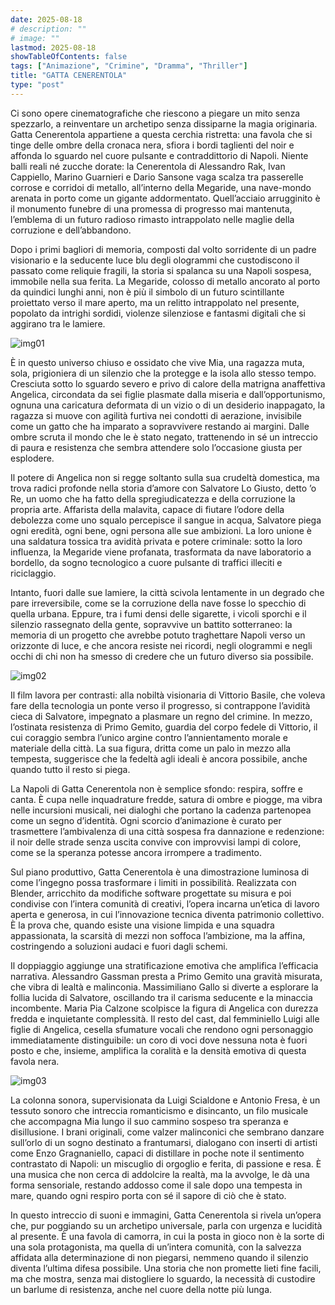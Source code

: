 ```yaml
---
date: 2025-08-18
# description: ""
# image: ""
lastmod: 2025-08-18
showTableOfContents: false
tags: ["Animazione", "Crimine", "Dramma", "Thriller"]
title: "GATTA CENERENTOLA"
type: "post"
---
```


Ci sono opere cinematografiche che riescono a piegare un mito senza spezzarlo, a reinventare un archetipo senza dissiparne la magia originaria. Gatta Cenerentola appartiene a questa cerchia ristretta: una favola che si tinge delle ombre della cronaca nera, sfiora i bordi taglienti del noir e affonda lo sguardo nel cuore pulsante e
contraddittorio di Napoli. Niente balli reali né zucche dorate: la Cenerentola di Alessandro Rak, Ivan Cappiello, Marino Guarnieri e Dario Sansone vaga scalza tra passerelle corrose e corridoi di metallo, all’interno della Megaride, una nave-mondo arenata in porto come un gigante addormentato. Quell’acciaio arrugginito è il monumento funebre di una promessa di progresso mai mantenuta, l’emblema di un futuro radioso rimasto intrappolato nelle maglie della corruzione e dell’abbandono.

Dopo i primi bagliori di memoria, composti dal volto sorridente di un padre visionario e la seducente luce blu degli ologrammi che custodiscono il passato come reliquie fragili, la storia si spalanca su una Napoli sospesa, immobile nella sua ferita. La Megaride, colosso di metallo ancorato al porto da quindici lunghi anni, non è più il simbolo di un futuro scintillante proiettato verso il mare aperto, ma un relitto intrappolato nel presente, popolato da intrighi sordidi, violenze silenziose e fantasmi
digitali che si aggirano tra le lamiere.

![img01](/reviews/rev08/img01.jpg)

È in questo universo chiuso e ossidato che vive Mia, una ragazza muta, sola, prigioniera di un silenzio che la protegge e la isola allo stesso tempo. Cresciuta sotto lo sguardo severo e privo di calore della matrigna anaffettiva Angelica, circondata da sei figlie plasmate dalla miseria e dall’opportunismo, ognuna una caricatura deformata di un vizio o di un desiderio inappagato, la ragazza si muove con agilità furtiva nei condotti di aerazione, invisibile come un gatto che ha imparato a sopravvivere restando ai margini. Dalle ombre scruta il mondo che le è stato negato, trattenendo in sé un intreccio di paura e resistenza che sembra attendere solo
l’occasione giusta per esplodere.

Il potere di Angelica non si regge soltanto sulla sua crudeltà domestica, ma trova radici profonde nella storia d’amore con Salvatore Lo Giusto, detto ’o Re, un uomo che ha fatto della spregiudicatezza e della corruzione la propria arte. Affarista della malavita, capace di fiutare l’odore della debolezza come uno squalo percepisce il sangue in acqua, Salvatore piega ogni eredità, ogni bene, ogni persona alle sue ambizioni. La loro unione è una saldatura tossica tra avidità privata e potere criminale: sotto la loro influenza, la Megaride viene profanata, trasformata da nave laboratorio a bordello, da sogno tecnologico a cuore pulsante di traffici illeciti e riciclaggio.

Intanto, fuori dalle sue lamiere, la città scivola lentamente in un degrado che pare irreversibile, come se la corruzione della nave fosse lo specchio di quella urbana. Eppure, tra i fumi densi delle sigarette, i vicoli sporchi e il silenzio rassegnato della gente, sopravvive un battito sotterraneo: la memoria di un progetto che avrebbe potuto traghettare Napoli verso un orizzonte di luce, e che ancora resiste nei ricordi, negli ologrammi e negli occhi di chi non ha smesso di credere che un futuro diverso sia possibile.

![img02](/reviews/rev08/img02.jpg)

Il film lavora per contrasti: alla nobiltà visionaria di Vittorio Basile, che voleva fare della tecnologia un ponte verso il progresso, si contrappone l’avidità cieca di Salvatore, impegnato a plasmare un regno del crimine. In mezzo, l’ostinata resistenza di Primo Gemito, guardia del corpo fedele di Vittorio, il cui coraggio sembra l’unico argine contro l’annientamento morale e materiale della città. La sua figura, dritta come un palo in mezzo alla tempesta, suggerisce che la fedeltà agli ideali è ancora possibile, anche quando tutto il resto si piega.

La Napoli di Gatta Cenerentola non è semplice sfondo: respira, soffre e canta. È cupa nelle inquadrature fredde, satura di ombre e piogge, ma vibra nelle incursioni
musicali, nei dialoghi che portano la cadenza partenopea come un segno d’identità. Ogni scorcio d’animazione è curato per trasmettere l’ambivalenza di una città sospesa
fra dannazione e redenzione: il noir delle strade senza uscita convive con improvvisi lampi di colore, come se la speranza potesse ancora irrompere a tradimento.

Sul piano produttivo, Gatta Cenerentola è una dimostrazione luminosa di come l’ingegno possa trasformare i limiti in possibilità. Realizzata con Blender, arricchito da modifiche software progettate su misura e poi condivise con l’intera comunità di creativi, l’opera incarna un’etica di lavoro aperta e generosa, in cui l’innovazione tecnica diventa patrimonio collettivo. È la prova che, quando esiste una visione limpida e una squadra appassionata, la scarsità di mezzi non soffoca l’ambizione, ma la affina, costringendo a soluzioni audaci e fuori dagli schemi.

Il doppiaggio aggiunge una stratificazione emotiva che amplifica l’efficacia narrativa. Alessandro Gassman presta a Primo Gemito una gravità misurata, che vibra di lealtà e malinconia. Massimiliano Gallo si diverte a esplorare la follia lucida di Salvatore, oscillando tra il carisma seducente e la minaccia incombente. Maria Pia Calzone scolpisce la figura di Angelica con durezza fredda e inquietante complessità. Il resto del cast, dal femminiello Luigi alle figlie di Angelica, cesella sfumature vocali che rendono ogni personaggio immediatamente distinguibile: un coro di voci dove nessuna nota è fuori posto e che, insieme, amplifica la coralità e la densità emotiva di questa favola nera.

![img03](/reviews/rev08/img03.jpg)

La colonna sonora, supervisionata da Luigi Scialdone e Antonio Fresa, è un tessuto sonoro che intreccia romanticismo e disincanto, un filo musicale che accompagna Mia lungo il suo cammino sospeso tra speranza e disillusione. I brani originali, come valzer malinconici che sembrano danzare sull’orlo di un sogno destinato a frantumarsi, dialogano con inserti di artisti come Enzo Gragnaniello, capaci di distillare in poche note il sentimento contrastato di Napoli: un miscuglio di orgoglio e ferita, di passione e resa. È una musica che non cerca di addolcire la realtà, ma la avvolge, le dà una forma sensoriale, restando addosso come il sale dopo una tempesta in mare, quando ogni respiro porta con sé il sapore di ciò che è stato.

In questo intreccio di suoni e immagini, Gatta Cenerentola si rivela un’opera che, pur poggiando su un archetipo universale, parla con urgenza e lucidità al presente. È una favola di camorra, in cui la posta in gioco non è la sorte di una sola protagonista, ma quella di un’intera comunità, con la salvezza affidata alla determinazione di non piegarsi, nemmeno quando il silenzio diventa l’ultima difesa possibile. Una storia che non promette lieti fine facili, ma che mostra, senza mai distogliere lo sguardo, la necessità di custodire un barlume di resistenza, anche nel cuore della notte più lunga.
